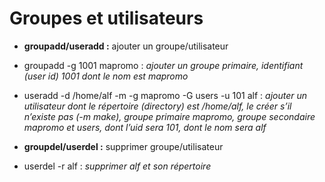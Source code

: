 # Groupes et utilisateurs

- **groupadd/useradd :** ajouter un groupe/utilisateur

- groupadd -g 1001 mapromo : *ajouter un groupe primaire, identifiant (user id) 1001 dont le nom est mapromo*

- useradd -d /home/alf -m -g mapromo -G users -u 101 alf : *ajouter un utilisateur dont le répertoire (directory) est /home/alf, le créer s’il n’existe pas (-m make), groupe primaire mapromo, groupe secondaire mapromo et users, dont l’uid sera 101, dont le nom sera alf*

- **groupdel/userdel :** supprimer groupe/utilisateur

- userdel -r alf : *supprimer alf et son répertoire*
